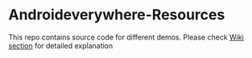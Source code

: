 # Androideverywhere-Resources

This repo contains source code for different demos. Please check [Wiki section](https://github.com/TheFlash20/Androideverywhere-Resources/wiki) for detailed explanation
